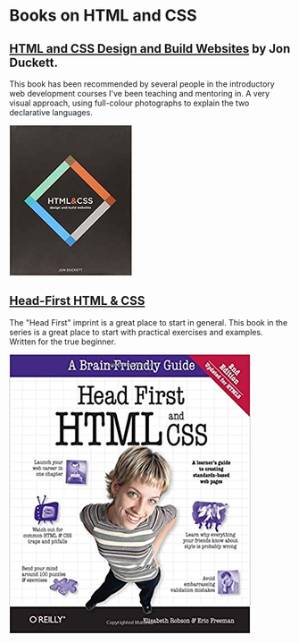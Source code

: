 # Books on HTML and CSS

## [HTML and CSS Design and Build Websites](http://www.htmlandcssbook.com/) by Jon Duckett. ##

This book has been recommended by several people in the introductory web development courses I've been teaching and mentoring in. A very visual approach, using full-colour photographs to explain the two declarative languages.

![A text book suitable for the coffee table](../../.gitbook/assets/ducket-html-and-css-book-cover-3-small.jpeg)

## [Head-First HTML & CSS](https://www.amazon.com/Head-First-HTML-CSS-Standards-Based/dp/0596159900/ref=sr_1_1?keywords=head+first+html&qid=1570497311&sr=8-1) ##

The "Head First" imprint is a great place to start in general. This book in the series is a great place to start with practical exercises and examples. Written for the true beginner.

![Head-First HTML &amp; CSS](../../.gitbook/assets/image.png)
